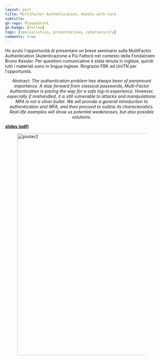 ```yaml
---
layout: post
title: MultiFactor Authentication, Handle with Care
subtitle: 
gh-repo: PlasmaStark
gh-badge: [follow]
tags: [specialistico, presentazione, cybersecurity]
comments: true
---
```



Ho avuto l'opportunità di presentare un breve seminario sulla MultiFactor Authentication (Autenticazione a Più Fattori) nel contesto della Fondazioen Bruno Kessler. Per questioni comunicative è stata tenuta in inglese, quindi tutti i materiali sono in lingua inglese. Ringrazio FBK ed UniTN per l'opportunità.


<center> 
  Abstract:
  <em>
    The authentication problem has always been of paramount importance. A step forward from classical passwords, Multi-Factor Authentication is paving the way for a safe log-in experience. However, especially if mishandled, it is still vulnerable to attacks and manipulations: MFA is not a silver bullet.
We will provide a general introduction to authentication and MFA, and then proceed to outline its characteristics. Real-life examples will show us potential weaknesses, but also possible solutions. 
  </em>
</center>


[**slides (pdf)**](https://github.com/PlasmaStark/plasmastark.github.io/files/10254671/mfa_slides.pdf)

<figure>
  <img src="https://user-images.githubusercontent.com/64229723/208320355-a140cff6-5d4e-44fd-9285-b560359d9ae2.jpg" alt="poster2" class="center" width="729"/>
</figure>

